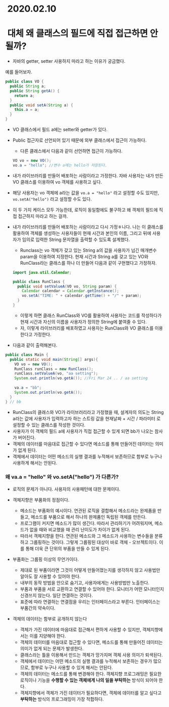 #  2020.02.10

#  대체 왜 클래스의 필드에 직접 접근하면 안될까?

* 자바의 getter, setter 사용하지 마라고 하는 이유가 궁금했다.

예를 들어보자.

```java
public class VO {
  public String a;
  public String getA() {
    return a;
  }
  public void setA(String a) {
    this.a = a;
  }
}
```

* VO 클래스에서 필드 a에는 setter와 getter가 있다.

* Public 접근자로 선언되어 있기 때문에 외부 클래스에서 접근이 가능하다.

  * 다른 클래스에서 다음과 같이 선언하면 접근이 가능하다.

  ```java
  VO vo = new VO();
  vo.a = "hello"; //변수 a에는 hello가 저장된다.
  ```

* 내가 라이브러리를 만들어 배포하는 사람이라고 가정한다. 자바 사용자는 내가 만든 VO 클래스를 이용하여 vo 객체를 사용하고 싶다.
* 해당 사용자는 vo 객체에 a라는 값을 ```vo.a = "hello"``` 라고 설정할 수도 있지만, ```vo.setA("hello")``` 라고 설정할 수도 있다.
* 이 두 가지 케이스 모두 가능한데, 로직이 동일함에도 불구하고 왜 객체의 필드에 직접 접근하지 마라고 하는 걸까.

* 내가 라이브러리를 만들어 배포하는 사람이라고 다시 가정ㅎ나다. 나는 이 클래스를 활용하여 객체를 생성하는 사용자들이 현재 시간과 본인의 이름, 그리고 뒤에 사용자가 임의로 입력한 String 문자열을 출력할 수 있도록 설계했다.

  * Runclass는 vo 객체가 갖고 있는 String a의 값을 사용자가 넘긴 매개변수 param을 이용하여 지정한다. 현재 시간과 String a를 갖고 있는 VO와 RunClass라는 클래스를 하나 더 만들어 다음과 같이 구현했다고 가정하자.

  ```java
  import java.util.Calendar;
  
  public class RunClass {
    public void setValueA(VO vo, String param) {
      Calendar calendar = Calendar.getInstance();
      vo.setA("TIME: " + calendar.getTime() + "/" + param);
    }
  }
  ```

  * 이렇게 하면 클래스 RunClass와 VO를 활용하여 사용자는 코드를 작성하다가 현재 시간과 자신의 이름을 사용자가 정의한 String에 붙여줄 수 있다.
  * 자, 이렇게 라이브러리를 배포하였고 사용자는 RunClass와 VO 클래스를 이용한다고 가정한다.

* 다음과 같이 출력해본다.

```java
public class Main {
  public static void main(String[] args){
    VO vo = new VO();
    RunClass runClass = new RunClass();
    runClass.setValueA(vo, "aa setting");
    System.out.println(vo.getA()); //Fri Mar 24 .. / aa setting
    
    va.a = "bb";
    System.out.println(vo.getA());
  }
} // bb
```

* RunClass의 클래스와 VO가 라이브러리라고 가정했을 때, 설계자의 의도는 String a라는 값에 사용자가 입력하고자 하는 스트링 값을 현재날짜 + 시간 / 파라미터 로 설정할 수 있는 클래스를 작성한 것이다.
* 사용자가 이 객체의 필드 a에 사용자가 직접 접근할 수 있게 되면 bb가 나오는 참사가 버어진다.
* 객체의 데이터를 마음대로 접근할 수 있다면 메소드를 통해 만들어진 데이터는 의미가 없게 된다.
* 객체에서 데이터는 어떤 메소드의 실행 결과를 누적해서 보존하므로 함부로 누구나 사용하게 해서는 안된다.

### 왜 va.a = "hello" 와 vo.setA("hello") 가 다른가?

* 로직의 문제가 아니다. 사용자의 사용패턴에 대한 문제이다.

* 객체지향은 부품화의 정점이다.
  * 메소드는 부품화의 예시이다. 연관된 로직을 결합해서 메소드라는 완제품을 만들고, 메소드를 부품으로 해서 하나의 완제품인 독립된 객체를 만든다.
  * 프로그램이 커지면 메소드가 많이 생긴다. 따라서 관리하기가 어려워지며, 메소드가 없을 때와 비교했을 때 관리 난이도가 차이가 없게 된다.
  * 따라서 객체지향을 한다. 연관된 메소드와 그 메소드가 사용하는 변수들을 분류하고 그룹핑하는 것이다. 그렇게 그룹핑된 대상이 바로 객체 - 오브젝트이다. 이를 통해 더욱 큰 단위의 부품을 만들 수 있게 된다.
* 부품화는 그룹핑 이상의 무언가이다.
  * 제대로 된 부품이라면 그것이 어떻게 만들어졌는지를 생각하지 않고 사용법만 알아도 잘 사용할 수 있어야 한다.
  * 내부의 동작 방법을 안으로 숨기고, 사용자에게는 사용방법만 노출한다.
  * 부품과 부품을 서로 교환하고 연결할 수 있어야 한다. 모니터가 어떤 모니터인지 신경쓰지 않는다. 일단 연결하는 것이다.
  * 표준에 따라 연결하는 연결점을 우리는 인터페이스라고 부른다. 인터페이스는 부품간의 약속이다.
* 객체의 데이터는 함부로 공개하지 않는다
  * 객체가 가진 데이터에 마음대로 접근해서 편하게 사용할 수 있지만, 객체지향에서는 이를 지양해야 한다.
  * 객체의 데이터를 마음대로 접근할 수 있다면, 메소드를 통해 만들어진 데이터는 의미가 없게 되는 문제가 발생한다.
  * 클래스라는 틀을 이용해서 만드는 객체가 망가지며 객체 사용 의미가 퇴색된다.
  * 객체에서 데이터는 어떤 메소드의 실행 결과를 누적해서 보존하는 경우가 많으므로, 함부로 누구나 사용할 수 있게 해서는 안된다.
  * 객체의 데이터는 메소드를 통해 변경해야 한다. 객체지향 프로그래밍은 필요한 로직이나 기능을 **수행할 수 있는 객체에게 나의 일을 부탁하는** 방식이 되어야 한다.
  * 객체지향에서 객체가 가진 데이터가 필요하다면, 객체에 데이터를 알고 싶다고 **부탁하는** 방식의 프로그래밍이 가장 적합하다.